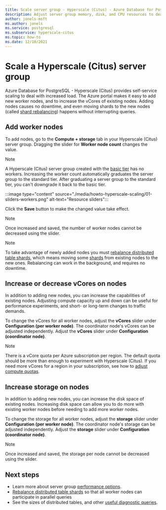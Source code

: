 ```yaml
---
title: Scale server group - Hyperscale (Citus) - Azure Database for PostgreSQL
description: Adjust server group memory, disk, and CPU resources to deal with increased load
author: jonels-msft
ms.author: jonels
ms.service: postgresql
ms.subservice: hyperscale-citus
ms.topic: how-to
ms.date: 12/10/2021
---
```


# Scale a Hyperscale (Citus) server group

Azure Database for PostgreSQL - Hyperscale (Citus) provides self-service
scaling to deal with increased load. The Azure portal makes it easy to add new
worker nodes, and to increase the vCores of existing nodes. Adding nodes causes
no downtime, and even moving shards to the new nodes (called [shard
rebalancing](howto-hyperscale-scale-rebalance.md)) happens without interrupting
queries.

## Add worker nodes

To add nodes, go to the **Compute + storage** tab in your Hyperscale (Citus) server
group.  Dragging the slider for **Worker node count** changes the value.

> [!NOTE]
>
> A Hyperscale (Citus) server group created with the [basic
> tier](concepts-hyperscale-tiers.md) has no workers. Increasing the worker
> count automatically graduates the server group to the standard tier.  After
> graduating a server group to the standard tier, you can't downgrade it back
> to the basic tier.

:::image type="content" source="./media/howto-hyperscale-scaling/01-sliders-workers.png" alt-text="Resource sliders":::

Click the **Save** button to make the changed value take effect.

> [!NOTE]
> Once increased and saved, the number of worker nodes cannot be decreased
> using the slider.

> [!NOTE]
> To take advantage of newly added nodes you must [rebalance distributed table
> shards](howto-hyperscale-scale-rebalance.md), which means moving some
> [shards](concepts-hyperscale-distributed-data.md#shards) from existing nodes
> to the new ones. Rebalancing can work in the background, and requires no
> downtime.

## Increase or decrease vCores on nodes

In addition to adding new nodes, you can increase the capabilities of existing
nodes. Adjusting compute capacity up and down can be useful for performance
experiments, and short- or long-term changes to traffic demands.

To change the vCores for all worker nodes, adjust the **vCores** slider under
**Configuration (per worker node)**. The coordinator node's vCores can be
adjusted independently. Adjust the **vCores** slider under  **Configuration
(coordinator node)**.

> [!NOTE]
> There is a vCore quota per Azure subscription per region.  The default quota
> should be more than enough to experiment with Hyperscale (Citus).  If you
> need more vCores for a region in your subscription, see how to [adjust
> compute quotas](howto-hyperscale-compute-quota.md).

## Increase storage on nodes

In addition to adding new nodes, you can increase the disk space of existing
nodes. Increasing disk space can allow you to do more with existing worker
nodes before needing to add more worker nodes.

To change the storage for all worker nodes, adjust the **storage** slider under
**Configuration (per worker node)**. The coordinator node's storage can be
adjusted independently. Adjust the **storage** slider under  **Configuration
(coordinator node)**.

> [!NOTE]
> Once increased and saved, the storage per node cannot be decreased using the
> slider.

## Next steps

- Learn more about server group [performance
  options](concepts-hyperscale-configuration-options.md).
- [Rebalance distributed table shards](howto-hyperscale-scale-rebalance.md)
  so that all worker nodes can participate in parallel queries
- See the sizes of distributed tables, and other [useful diagnostic
  queries](howto-hyperscale-useful-diagnostic-queries.md).
